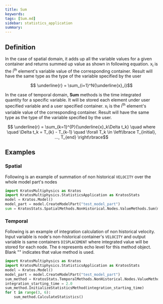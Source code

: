 ```yaml
---
title: Sum
keywords: 
tags: [Sum.md]
sidebar: statistics_application
summary: 
---
```

## Definition

In the case of spatial domain, it adds up all the variable values for a given container and returns summed up value as shown in following equation. x<sub>i</sub> is the i<sup>th</sup> element's variable value of the corresponding container. Result will have the same type as the type of the variable specified by the user

<p align="center">$$ \underline{r} = \sum_{i=1}^N{\underline{x}_i}$$</p>

In the case of temporal domain, **Sum** methods is the time integrated quantity for a specific variable. It will be stored each element under user specified variable and a user specified container. x<sub>i</sub> is the i<sup>th</sup> element's variable value of the corresponding container. Result will have the same type as the type of the variable specified by the user.

<p align="center">$$ \underline{r} = \sum_{k=1}^{P}{\underline{x}_k\Delta t_k} \quad where \quad \Delta t_k = T_{k} - T_{k-1} \quad \forall T_k \in \left\lbrace T_{initial}, ..., T_{end} \right\rbrace$$</p>

## Examples

### Spatial

Following is an example of summation of non historical `VELOCITY` over the whole model part's nodes

```python
import KratosMultiphysics as Kratos
import KratosMultiphysics.StatisticsApplication as KratosStats
model = Kratos.Model()
model_part = model.CreateModelPart("test_model_part")
sum = KratosStats.SpatialMethods.NonHistorical.Nodes.ValueMethods.Sum(model_part, Kratos.VELOCITY)
```

### Temporal

Following is an example of integration calculation of non historical velocity. Input variable is node's non-historical container's `VELOCITY` and output variable is same containers `DISPLACEMENT` where integrated value will be stored for each node. The `0` represents echo level for this method object. Blank "" indicates that value method is used.

```python
import KratosMultiphysics as Kratos
import KratosMultiphysics.StatisticsApplication as KratosStats
model = Kratos.Model()
model_part = model.CreateModelPart("test_model_part")
sum_method = KratosStats.TemporalMethods.NonHistorical.Nodes.ValueMethods.Sum.Array(model_part, "", Kratos.VELOCITY, 0, Kratos.DISPLACEMENT)
integration_starting_time = 2.0
sum_method.InitializeStatisticsMethod(integration_starting_time)
for t in range(3, 6):
    sum_method.CalculateStatistics()
```